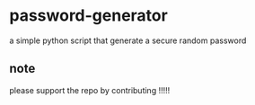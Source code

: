 # password-generator
a simple python script that generate a secure random password 
## note 
please support the repo by contributing !!!!!
